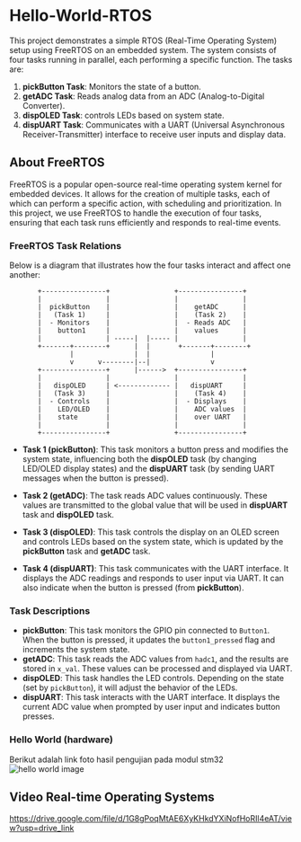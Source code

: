 # Hello-World-RTOS

This project demonstrates a simple RTOS (Real-Time Operating System) setup using FreeRTOS on an embedded system. The system consists of four tasks running in parallel, each performing a specific function. The tasks are:

1. **pickButton Task**: Monitors the state of a button.
2. **getADC Task**: Reads analog data from an ADC (Analog-to-Digital Converter).
3. **dispOLED Task**: controls LEDs based on system state.
4. **dispUART Task**: Communicates with a UART (Universal Asynchronous Receiver-Transmitter) interface to receive user inputs and display data.

## About FreeRTOS

FreeRTOS is a popular open-source real-time operating system kernel for embedded devices. It allows for the creation of multiple tasks, each of which can perform a specific action, with scheduling and prioritization. In this project, we use FreeRTOS to handle the execution of four tasks, ensuring that each task runs efficiently and responds to real-time events.

### FreeRTOS Task Relations

Below is a diagram that illustrates how the four tasks interact and affect one another:

```plaintext
       +----------------+                +----------------+
       |                |                |                |
       |  pickButton    |                |    getADC      |
       |   (Task 1)     |                |    (Task 2)    |
       |  - Monitors    |                |  - Reads ADC   |
       |    button1     |                |    values      |
       |                | -----|  |----- |                |
       +-------+--------+      |  |       +-------+--------+
               |               |  |               |
               v      v--------|--|               v
       +----------------+      |------>  +----------------+
       |                |                |                |
       |   dispOLED     | <------------- |   dispUART     |
       |   (Task 3)     |                |    (Task 4)    |
       |  - Controls    |                |  - Displays    |
       |    LED/OLED    |                |    ADC values  |
       |    state       |                |    over UART   |
       |                |                |                |
       +----------------+                +----------------+
```

- **Task 1 (pickButton)**: This task monitors a button press and modifies the system state, influencing both the **dispOLED** task (by changing LED/OLED display states) and the **dispUART** task (by sending UART messages when the button is pressed).
  
- **Task 2 (getADC)**: The task reads ADC values continuously. These values are transmitted to the global value that will be used in **dispUART** task and **dispOLED** task.
  
- **Task 3 (dispOLED)**: This task controls the display on an OLED screen and controls LEDs based on the system state, which is updated by the **pickButton** task and **getADC** task.
  
- **Task 4 (dispUART)**: This task communicates with the UART interface. It displays the ADC readings and responds to user input via UART. It can also indicate when the button is pressed (from **pickButton**).

### Task Descriptions

- **pickButton**: This task monitors the GPIO pin connected to `Button1`. When the button is pressed, it updates the `button1_pressed` flag and increments the system state.
- **getADC**: This task reads the ADC values from `hadc1`, and the results are stored in `x_val`. These values can be processed and displayed via UART.
- **dispOLED**: This task handles the LED controls. Depending on the state (set by `pickButton`), it will adjust the behavior of the LEDs.
- **dispUART**: This task interacts with the UART interface. It displays the current ADC value when prompted by user input and indicates button presses.

### Hello World (hardware)
Berikut adalah link foto hasil pengujian pada modul stm32
![hello world image](https://github.com/user-attachments/assets/3176b95d-cba3-4c89-9430-6c4e2ce292e0)

## Video Real-time Operating Systems
https://drive.google.com/file/d/1G8gPoqMtAE6XyKHkdYXiNofHoRIl4eAT/view?usp=drive_link



